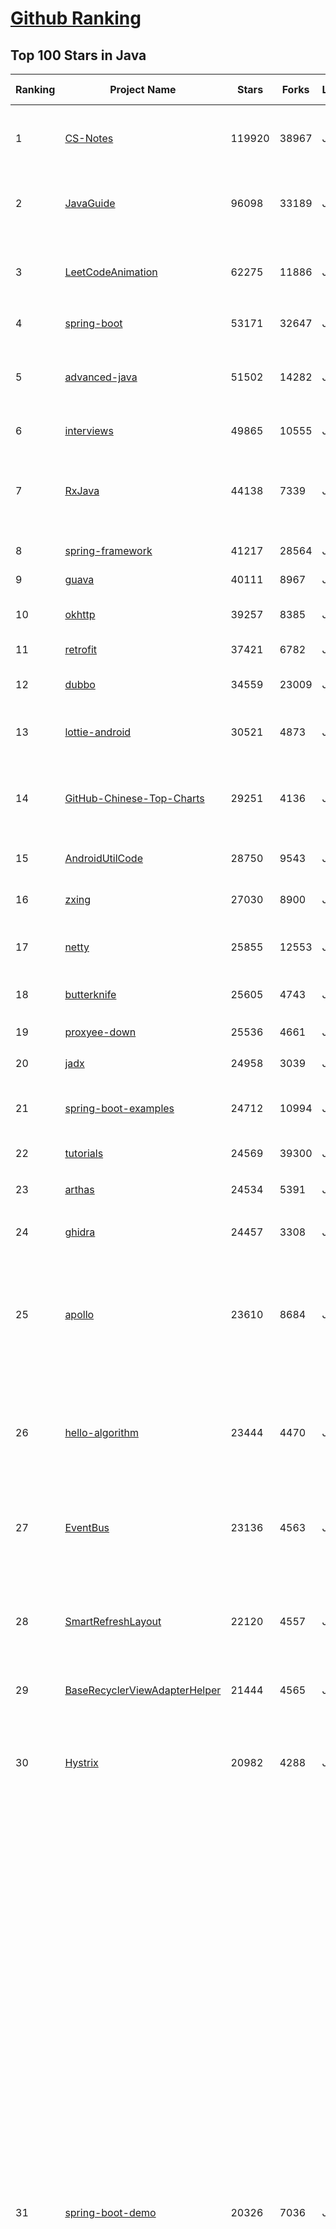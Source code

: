 [Github Ranking](../README.md)
==========

## Top 100 Stars in Java

| Ranking | Project Name | Stars | Forks | Language | Open Issues | Description | Last Commit |
| ------- | ------------ | ----- | ----- | -------- | ----------- | ----------- | ----------- |
| 1 | [CS-Notes](https://github.com/CyC2018/CS-Notes) | 119920 | 38967 | Java | 63 | :books: 技术面试必备基础知识、Leetcode、计算机操作系统、计算机网络、系统设计、Java、Python、C++ | 2021-01-26T12:27:33Z |
| 2 | [JavaGuide](https://github.com/Snailclimb/JavaGuide) | 96098 | 33189 | Java | 36 | 「Java学习+面试指南」一份涵盖大部分 Java 程序员所需要掌握的核心知识。准备 Java 面试，首选 JavaGuide！ | 2021-01-26T08:10:00Z |
| 3 | [LeetCodeAnimation](https://github.com/MisterBooo/LeetCodeAnimation) | 62275 | 11886 | Java | 8 | Demonstrate all the questions on LeetCode in the form of animation.（用动画的形式呈现解LeetCode题目的思路） | 2020-09-30T01:43:30Z |
| 4 | [spring-boot](https://github.com/spring-projects/spring-boot) | 53171 | 32647 | Java | 508 | Spring Boot | 2021-01-26T14:07:17Z |
| 5 | [advanced-java](https://github.com/doocs/advanced-java) | 51502 | 14282 | Java | 2 | 😮 互联网 Java 工程师进阶知识完全扫盲：涵盖高并发、分布式、高可用、微服务、海量数据处理等领域知识，后端同学必看，前端同学也可学习 | 2021-01-11T02:26:53Z |
| 6 | [interviews](https://github.com/kdn251/interviews) | 49865 | 10555 | Java | 86 | Everything you need to know to get the job. | 2021-01-07T18:49:23Z |
| 7 | [RxJava](https://github.com/ReactiveX/RxJava) | 44138 | 7339 | Java | 15 | RxJava – Reactive Extensions for the JVM – a library for composing asynchronous and event-based programs using observable sequences for the Java VM. | 2021-01-26T17:23:19Z |
| 8 | [spring-framework](https://github.com/spring-projects/spring-framework) | 41217 | 28564 | Java | 1193 | Spring Framework | 2021-01-26T21:39:30Z |
| 9 | [guava](https://github.com/google/guava) | 40111 | 8967 | Java | 739 | Google core libraries for Java | 2021-01-19T19:05:31Z |
| 10 | [okhttp](https://github.com/square/okhttp) | 39257 | 8385 | Java | 98 | Square’s meticulous HTTP client for the JVM, Android, and GraalVM. | 2021-01-24T22:29:48Z |
| 11 | [retrofit](https://github.com/square/retrofit) | 37421 | 6782 | Java | 133 | A type-safe HTTP client for Android and the JVM | 2021-01-13T12:58:55Z |
| 12 | [dubbo](https://github.com/apache/dubbo) | 34559 | 23009 | Java | 991 | Apache Dubbo is a high-performance, java based, open source RPC framework. | 2021-01-27T02:23:57Z |
| 13 | [lottie-android](https://github.com/airbnb/lottie-android) | 30521 | 4873 | Java | 27 | Render After Effects animations natively on Android and iOS, Web, and React Native | 2021-01-17T03:50:06Z |
| 14 | [GitHub-Chinese-Top-Charts](https://github.com/kon9chunkit/GitHub-Chinese-Top-Charts) | 29251 | 4136 | Java | 89 | :cn: GitHub中文排行榜，帮助你发现高分优秀中文项目、更高效地吸收国人的优秀经验成果；榜单每周更新一次，敬请关注！ | 2021-01-26T01:49:02Z |
| 15 | [AndroidUtilCode](https://github.com/Blankj/AndroidUtilCode) | 28750 | 9543 | Java | 60 | :fire: Android developers should collect the following utils(updating). | 2021-01-19T09:12:21Z |
| 16 | [zxing](https://github.com/zxing/zxing) | 27030 | 8900 | Java | 8 | ZXing ("Zebra Crossing") barcode scanning library for Java, Android | 2021-01-19T19:41:00Z |
| 17 | [netty](https://github.com/netty/netty) | 25855 | 12553 | Java | 459 | Netty project - an event-driven asynchronous network application framework | 2021-01-26T18:33:33Z |
| 18 | [butterknife](https://github.com/JakeWharton/butterknife) | 25605 | 4743 | Java | 114 | Bind Android views and callbacks to fields and methods. | 2021-01-07T07:11:24Z |
| 19 | [proxyee-down](https://github.com/proxyee-down-org/proxyee-down) | 25536 | 4661 | Java | 211 | http下载工具，基于http代理，支持多连接分块下载 | 2020-08-11T09:34:25Z |
| 20 | [jadx](https://github.com/skylot/jadx) | 24958 | 3039 | Java | 153 | Dex to Java decompiler | 2021-01-26T18:31:13Z |
| 21 | [spring-boot-examples](https://github.com/ityouknow/spring-boot-examples) | 24712 | 10994 | Java | 5 | about learning Spring Boot via examples. Spring Boot 教程、技术栈示例代码，快速简单上手教程。  | 2020-12-15T13:16:16Z |
| 22 | [tutorials](https://github.com/eugenp/tutorials) | 24569 | 39300 | Java | 37 | Just Announced - "Learn Spring Security OAuth":  | 2021-01-26T21:17:40Z |
| 23 | [arthas](https://github.com/alibaba/arthas) | 24534 | 5391 | Java | 166 | Alibaba Java Diagnostic Tool Arthas/Alibaba Java诊断利器Arthas | 2021-01-26T16:43:25Z |
| 24 | [ghidra](https://github.com/NationalSecurityAgency/ghidra) | 24457 | 3308 | Java | 1095 | Ghidra is a software reverse engineering (SRE) framework | 2021-01-26T19:58:19Z |
| 25 | [apollo](https://github.com/ctripcorp/apollo) | 23610 | 8684 | Java | 196 | Apollo（阿波罗）是携程框架部门研发的分布式配置中心，能够集中化管理应用不同环境、不同集群的配置，配置修改后能够实时推送到应用端，并且具备规范的权限、流程治理等特性，适用于微服务配置管理场景。 | 2021-01-24T08:47:30Z |
| 26 | [hello-algorithm](https://github.com/geekxh/hello-algorithm) | 23444 | 4470 | Java | 4 | 🌍「算法面试+算法知识」针对小白的算法训练 \| 还包括：1、阿里、字节、滴滴 百篇大厂面经汇总 2、千本开源电子书  3、百张思维导图 （右侧来个 star 吧 🌹，English version supported） | 2020-11-20T05:49:43Z |
| 27 | [EventBus](https://github.com/greenrobot/EventBus) | 23136 | 4563 | Java | 138 | Event bus for Android and Java that simplifies communication between Activities, Fragments, Threads, Services, etc. Less code, better quality. | 2020-03-04T03:28:27Z |
| 28 | [SmartRefreshLayout](https://github.com/scwang90/SmartRefreshLayout) | 22120 | 4557 | Java | 131 | 🔥下拉刷新、上拉加载、二级刷新、淘宝二楼、RefreshLayout、OverScroll，Android智能下拉刷新框架，支持越界回弹、越界拖动，具有极强的扩展性，集成了几十种炫酷的Header和 Footer。 | 2021-01-06T14:31:20Z |
| 29 | [BaseRecyclerViewAdapterHelper](https://github.com/CymChad/BaseRecyclerViewAdapterHelper) | 21444 | 4565 | Java | 313 | BRVAH:Powerful and flexible RecyclerAdapter | 2021-01-23T03:37:20Z |
| 30 | [Hystrix](https://github.com/Netflix/Hystrix) | 20982 | 4288 | Java | 382 | Hystrix is a latency and fault tolerance library designed to isolate points of access to remote systems, services and 3rd party libraries, stop cascading failure and enable resilience in complex distributed systems where failure is inevitable. | 2020-11-02T23:53:36Z |
| 31 | [spring-boot-demo](https://github.com/xkcoding/spring-boot-demo) | 20326 | 7036 | Java | 71 | 该项目已成功集成 actuator(监控)、admin(可视化监控)、logback(日志)、aopLog(通过AOP记录web请求日志)、统一异常处理(json级别和页面级别)、freemarker(模板引擎)、thymeleaf(模板引擎)、Beetl(模板引擎)、Enjoy(模板引擎)、JdbcTemplate(通用JDBC操作数据库)、JPA(强大的ORM框架)、mybatis(强大的ORM框架)、通用Mapper(快速操作Mybatis)、PageHelper(通用的Mybatis分页插件)、mybatis-plus(快速操作Mybatis)、BeetlSQL(强大的ORM框架)、upload(本地文件上传和七牛云文件上传)、redis(缓存)、ehcache(缓存)、email(发送各种类型邮件)、task(基础定时任务)、quartz(动态管理定时任务)、xxl-job(分布式定时任务)、swagger(API接口管理测试)、security(基于RBAC的动态权限认证)、SpringSession(Session共享)、Zookeeper(结合AOP实现分布式锁)、RabbitMQ(消息队列)、Kafka(消息队列)、websocket(服务端推送监控服务器运行信息)、socket.io(聊天室)、ureport2(中国式报表)、打包成war文件、集成 ElasticSearch(基本操作和高级查询)、Async(异步任务)、集成Dubbo(采用官方的starter)、MongoDB(文档数据库)、neo4j(图数据库)、docker(容器化)、JPA多数据源、Mybatis多数据源、代码生成器、GrayLog(日志收集)、JustAuth(第三方登录)、LDAP(增删改查)、动态添加/切换数据源、单机限流(AOP + Guava RateLimiter)、分布式限流(AOP + Redis + Lua)、ElasticSearch 7.x(使用官方 Rest High Level Client)、HTTPS、Flyway(数据库初始化)、UReport2(中国式复杂报表)。 | 2021-01-11T06:25:04Z |
| 32 | [toBeTopJavaer](https://github.com/hollischuang/toBeTopJavaer) | 19470 | 4429 | Java | 24 | To Be Top Javaer - Java工程师成神之路 | 2021-01-24T14:59:42Z |
| 33 | [Signal-Android](https://github.com/signalapp/Signal-Android) | 19342 | 4546 | Java | 1206 | A private messenger for Android. | 2021-01-26T18:29:12Z |
| 34 | [RxAndroid](https://github.com/ReactiveX/RxAndroid) | 19304 | 2988 | Java | 0 | RxJava bindings for Android | 2021-01-07T17:41:03Z |
| 35 | [gson](https://github.com/google/gson) | 19089 | 3697 | Java | 630 | A Java serialization/deserialization library to convert Java Objects into JSON and back | 2021-01-21T05:48:12Z |
| 36 | [jeecg-boot](https://github.com/zhangdaiscott/jeecg-boot) | 18633 | 7196 | Java | 53 | 基于代码生成器的低代码平台，超越传统商业平台！前后端分离架构SpringBoot 2.x，SpringCloud，Ant Design&Vue，Mybatis-plus，Shiro，JWT。强大的代码生成器让前后端代码一键生成，无需写任何代码! 引领新低代码开发模式OnlineCoding->代码生成->手工MERGE，帮助Java项目解决70%重复工作，让开发更关注业务，既能快速提高开发效率，帮助公司节省成本，同时又不失灵活性。 | 2021-01-25T10:33:27Z |
| 37 | [dbeaver](https://github.com/dbeaver/dbeaver) | 18098 | 1629 | Java | 1284 | Free universal database tool and SQL client | 2021-01-26T16:43:59Z |
| 38 | [libgdx](https://github.com/libgdx/libgdx) | 17969 | 6101 | Java | 182 | Desktop/Android/HTML5/iOS Java game development framework | 2021-01-26T22:37:19Z |
| 39 | [picasso](https://github.com/square/picasso) | 17841 | 4010 | Java | 213 | A powerful image downloading and caching library for Android | 2020-12-21T07:58:05Z |
| 40 | [hutool](https://github.com/looly/hutool) | 17692 | 5308 | Java | 2 | A set of tools that keep Java sweet. | 2021-01-26T11:41:13Z |
| 41 | [canal](https://github.com/alibaba/canal) | 17629 | 5485 | Java | 565 | 阿里巴巴 MySQL binlog 增量订阅&消费组件  | 2021-01-26T09:34:05Z |
| 42 | [PhotoView](https://github.com/Baseflow/PhotoView) | 17455 | 3793 | Java | 164 | Implementation of ImageView for Android that supports zooming, by various touch gestures. | 2021-01-20T14:47:16Z |
| 43 | [spring-cloud-alibaba](https://github.com/alibaba/spring-cloud-alibaba) | 17398 | 5257 | Java | 296 | Spring Cloud Alibaba provides a one-stop solution for application development for the distributed solutions of Alibaba middleware. | 2021-01-26T10:42:09Z |
| 44 | [ExoPlayer](https://github.com/google/ExoPlayer) | 17155 | 5080 | Java | 451 | An extensible media player for Android | 2021-01-26T21:57:44Z |
| 45 | [xxl-job](https://github.com/xuxueli/xxl-job) | 17115 | 7356 | Java | 437 | A distributed task scheduling framework.（分布式任务调度平台XXL-JOB） | 2021-01-21T05:56:50Z |
| 46 | [Android-Universal-Image-Loader](https://github.com/nostra13/Android-Universal-Image-Loader) | 16773 | 6279 | Java | 437 | Powerful and flexible library for loading, caching and displaying images on Android. | 2020-04-06T21:07:32Z |
| 47 | [DoraemonKit](https://github.com/didi/DoraemonKit) | 16577 | 2355 | Java | 104 | A full-featured App (iOS & Android) development assistant. You deserve it.  简称 "DoKit" 。一款功能齐全的客户端（ iOS 、Android、微信小程序 ）研发助手，你值得拥有。https://www.dokit.cn/ | 2021-01-26T10:11:33Z |
| 48 | [fresco](https://github.com/facebook/fresco) | 16469 | 3750 | Java | 137 | An Android library for managing images and the memory they use. | 2021-01-25T00:14:48Z |
| 49 | [nacos](https://github.com/alibaba/nacos) | 16147 | 6081 | Java | 268 | an easy-to-use dynamic service discovery, configuration and service management platform for building cloud native applications. | 2021-01-26T12:29:21Z |
| 50 | [bazel](https://github.com/bazelbuild/bazel) | 16123 | 2838 | Java | 2037 | a fast, scalable, multi-language and extensible build system | 2021-01-26T23:47:45Z |
| 51 | [zheng](https://github.com/shuzheng/zheng) | 15827 | 7420 | Java | 61 | 基于Spring+SpringMVC+Mybatis分布式敏捷开发系统架构，提供整套公共微服务服务模块：集中权限管理（单点登录）、内容管理、支付中心、用户管理（支持第三方登录）、微信平台、存储系统、配置中心、日志分析、任务和通知等，支持服务治理、监控和追踪，努力为中小型企业打造全方位J2EE企业级开发解决方案。 | 2021-01-20T22:44:04Z |
| 52 | [GSYVideoPlayer](https://github.com/CarGuo/GSYVideoPlayer) | 15640 | 3480 | Java | 22 | 视频播放器（IJKplayer、ExoPlayer、MediaPlayer），HTTPS，支持弹幕，外挂字幕，支持滤镜、水印、gif截图，片头广告、中间广告，多个同时播放，支持基本的拖动，声音、亮度调节，支持边播边缓存，支持视频自带rotation的旋转（90,270之类），重力旋转与手动旋转的同步支持，支持列表播放 ，列表全屏动画，视频加载速度，列表小窗口支持拖动，动画效果，调整比例，多分辨率切换，支持切换播放器，进度条小窗口预览，列表切换详情页面无缝播放，rtsp、concat、mpeg。  | 2021-01-21T08:30:31Z |
| 53 | [tinker](https://github.com/Tencent/tinker) | 15608 | 3122 | Java | 364 | Tinker is a hot-fix solution library for Android, it supports dex, library and resources update without reinstall apk. | 2021-01-22T08:43:30Z |
| 54 | [redisson](https://github.com/redisson/redisson) | 15563 | 3791 | Java | 212 | Redisson - Redis Java client with features of In-Memory Data Grid. Over 50 Redis based Java objects and services: Set, Multimap, SortedSet, Map, List, Queue, Deque, Semaphore, Lock, AtomicLong, Map Reduce, Publish / Subscribe, Bloom filter, Spring Cache, Tomcat, Scheduler, JCache API, Hibernate, MyBatis, RPC, local cache ... | 2021-01-26T07:50:55Z |
| 55 | [litemall](https://github.com/linlinjava/litemall) | 15239 | 6104 | Java | 37 | 又一个小商城。litemall = Spring Boot后端 + Vue管理员前端 + 微信小程序用户前端 + Vue用户移动端 | 2021-01-20T12:34:24Z |
| 56 | [Sentinel](https://github.com/alibaba/Sentinel) | 15182 | 5158 | Java | 325 | A powerful flow control component enabling reliability, resilience and monitoring for microservices. (面向云原生微服务的高可用流控防护组件) | 2021-01-27T01:45:57Z |
| 57 | [mybatis-3](https://github.com/mybatis/mybatis-3) | 14982 | 10110 | Java | 158 | MyBatis SQL mapper framework for Java | 2021-01-25T14:00:37Z |
| 58 | [cat](https://github.com/dianping/cat) | 14889 | 4729 | Java | 126 | CAT 作为服务端项目基础组件，提供了 Java, C/C++, Node.js, Python, Go 等多语言客户端，已经在美团点评的基础架构中间件框架（MVC框架，RPC框架，数据库框架，缓存框架等，消息队列，配置系统等）深度集成，为美团点评各业务线提供系统丰富的性能指标、健康状况、实时告警等。 | 2021-01-23T15:56:07Z |
| 59 | [SpringCloudLearning](https://github.com/forezp/SpringCloudLearning) | 14883 | 7331 | Java | 44 | 《史上最简单的Spring Cloud教程源码》 | 2020-06-10T10:16:16Z |
| 60 | [HikariCP](https://github.com/brettwooldridge/HikariCP) | 14478 | 2209 | Java | 282 | 光 HikariCP・A solid, high-performance, JDBC connection pool at last. | 2021-01-25T20:29:56Z |
| 61 | [graal](https://github.com/oracle/graal) | 14465 | 1083 | Java | 726 | GraalVM: Run Programs Faster Anywhere :rocket: | 2021-01-27T02:36:48Z |
| 62 | [java8-tutorial](https://github.com/winterbe/java8-tutorial) | 14332 | 3479 | Java | 19 | Modern Java - A Guide to Java 8 | 2020-10-30T02:33:19Z |
| 63 | [springboot-learning-example](https://github.com/JeffLi1993/springboot-learning-example) | 13920 | 6689 | Java | 45 | spring boot 实践学习案例，是 spring boot 初学者及核心技术巩固的最佳实践。另外写博客，用 OpenWrite。 | 2020-11-19T16:48:54Z |
| 64 | [CircleImageView](https://github.com/hdodenhof/CircleImageView) | 13723 | 3034 | Java | 6 | A circular ImageView for Android | 2020-12-30T07:44:38Z |
| 65 | [rocketmq](https://github.com/apache/rocketmq) | 13392 | 7313 | Java | 378 | Mirror of Apache RocketMQ | 2021-01-26T10:24:19Z |
| 66 | [ARouter](https://github.com/alibaba/ARouter) | 12810 | 2238 | Java | 28 | 💪 A framework for assisting in the renovation of Android componentization (帮助 Android App 进行组件化改造的路由框架) | 2021-01-21T10:46:54Z |
| 67 | [SpringBoot-Learning](https://github.com/dyc87112/SpringBoot-Learning) | 12686 | 4236 | Java | 48 | Spring Boot基础教程，Spring Boot 2.x版本连载中！！！ | 2021-01-18T09:06:25Z |
| 68 | [logger](https://github.com/orhanobut/logger) | 12646 | 2026 | Java | 64 | ✔️ Simple, pretty and powerful logger for android | 2020-10-29T10:49:01Z |
| 69 | [QMUI_Android](https://github.com/Tencent/QMUI_Android) | 12608 | 2425 | Java | 346 | 提高 Android UI 开发效率的 UI 库 | 2021-01-21T08:26:26Z |
| 70 | [Android-PickerView](https://github.com/Bigkoo/Android-PickerView) | 12490 | 3230 | Java | 381 | This is a picker view for android , support linkage effect, timepicker and optionspicker.（时间选择器、省市区三级联动） | 2021-01-25T14:06:24Z |
| 71 | [NewPipe](https://github.com/TeamNewPipe/NewPipe) | 12373 | 1647 | Java | 799 | A libre lightweight streaming front-end for Android. | 2021-01-26T23:51:19Z |
| 72 | [Luban](https://github.com/Curzibn/Luban) | 12308 | 2082 | Java | 138 | Luban(鲁班)—Image compression with efficiency very close to WeChat Moments/可能是最接近微信朋友圈的图片压缩算法 | 2019-09-12T02:26:37Z |
| 73 | [stetho](https://github.com/facebookarchive/stetho) | 12145 | 1118 | Java | 74 | Stetho is a debug bridge for Android applications, enabling the powerful Chrome Developer Tools and much more. | 2020-10-14T12:23:01Z |
| 74 | [AndroidSwipeLayout](https://github.com/daimajia/AndroidSwipeLayout) | 11989 | 2715 | Java | 375 | The Most Powerful Swipe Layout! | 2020-10-01T05:30:12Z |
| 75 | [material-components-android](https://github.com/material-components/material-components-android) | 11834 | 2249 | Java | 605 | Modular and customizable Material Design UI components for Android | 2021-01-26T22:16:26Z |
| 76 | [Matisse](https://github.com/zhihu/Matisse) | 11789 | 1868 | Java | 430 | :fireworks: A well-designed local image and video selector for Android | 2021-01-25T09:16:16Z |
| 77 | [vert.x](https://github.com/eclipse-vertx/vert.x) | 11762 | 1757 | Java | 281 | Vert.x is a tool-kit for building reactive applications on the JVM | 2021-01-26T21:08:28Z |
| 78 | [elasticsearch-analysis-ik](https://github.com/medcl/elasticsearch-analysis-ik) | 11403 | 2600 | Java | 291 | The IK Analysis plugin integrates Lucene IK analyzer into elasticsearch, support customized dictionary. | 2021-01-18T03:53:22Z |
| 79 | [Arduino](https://github.com/arduino/Arduino) | 11387 | 6792 | Java | 954 | open-source electronics platform | 2021-01-26T10:59:18Z |
| 80 | [hadoop](https://github.com/apache/hadoop) | 11259 | 6975 | Java | 368 | Apache Hadoop | 2021-01-26T19:47:28Z |
| 81 | [Apktool](https://github.com/iBotPeaches/Apktool) | 11258 | 2691 | Java | 45 | A tool for reverse engineering Android apk files | 2020-12-11T17:19:41Z |
| 82 | [VirtualXposed](https://github.com/android-hacker/VirtualXposed) | 11213 | 1962 | Java | 60 | A simple app to use Xposed without root, unlock the bootloader or modify system image, etc. | 2020-12-15T08:00:54Z |
| 83 | [SlidingMenu](https://github.com/jfeinstein10/SlidingMenu) | 11198 | 5225 | Java | 307 | An Android library that allows you to easily create applications with slide-in menus. You may use it in your Android apps provided that you cite this project and include the license in your app. Thanks! | 2017-03-31T02:15:51Z |
| 84 | [VasSonic](https://github.com/Tencent/VasSonic) | 11169 | 1528 | Java | 41 | VasSonic is a lightweight and high-performance Hybrid framework developed by tencent VAS team, which is intended to speed up the first screen of websites working on Android and iOS platform.  | 2020-01-04T11:55:57Z |
| 85 | [pinpoint](https://github.com/pinpoint-apm/pinpoint) | 11134 | 3344 | Java | 181 | APM, (Application Performance Management) tool for large-scale distributed systems.  | 2021-01-27T01:53:50Z |
| 86 | [androidannotations](https://github.com/androidannotations/androidannotations) | 11119 | 2440 | Java | 47 | Fast Android Development. Easy maintainance. | 2020-11-19T20:37:14Z |
| 87 | [AndroidAutoSize](https://github.com/JessYanCoding/AndroidAutoSize) | 11094 | 1604 | Java | 40 | 🔥 A low-cost Android screen adaptation solution (今日头条屏幕适配方案终极版，一个极低成本的 Android 屏幕适配方案). | 2020-07-15T07:47:56Z |
| 88 | [realm-java](https://github.com/realm/realm-java) | 11084 | 1748 | Java | 404 | Realm is a mobile database: a replacement for SQLite & ORMs | 2021-01-26T18:50:45Z |
| 89 | [tink](https://github.com/google/tink) | 10971 | 896 | Java | 64 | Tink is a multi-language, cross-platform, open source library that provides cryptographic APIs that are secure, easy to use correctly, and hard(er) to misuse. | 2021-01-26T05:40:02Z |
| 90 | [banner](https://github.com/youth5201314/banner) | 10882 | 2163 | Java | 92 | 🔥🔥🔥Banner 2.0 来了！Android广告图片轮播控件，内部基于ViewPager2实现，Indicator和UI都可以自定义。 | 2021-01-26T08:01:26Z |
| 91 | [android-async-http](https://github.com/android-async-http/android-async-http) | 10608 | 4250 | Java | 102 | This project under develop | 2021-01-18T09:40:35Z |
| 92 | [uCrop](https://github.com/Yalantis/uCrop) | 10468 | 1876 | Java | 178 | Image Cropping Library for Android | 2021-01-17T04:52:33Z |
| 93 | [PermissionsDispatcher](https://github.com/permissions-dispatcher/PermissionsDispatcher) | 10433 | 1371 | Java | 13 | A declarative and comprehensive API to handle Android runtime permissions. | 2020-10-01T05:06:51Z |
| 94 | [mybatis-plus](https://github.com/baomidou/mybatis-plus) | 10422 | 2864 | Java | 40 | An powerful enhanced toolkit of MyBatis for simplify development | 2021-01-26T09:40:12Z |
| 95 | [zuul](https://github.com/Netflix/zuul) | 10396 | 1990 | Java | 222 | Zuul is a gateway service that provides dynamic routing, monitoring, resiliency, security, and more. | 2021-01-22T22:06:34Z |
| 96 | [JiaoZiVideoPlayer](https://github.com/lipangit/JiaoZiVideoPlayer) | 10320 | 2423 | Java | 263 | MediaPlayer exoplayer ijkplayer ffmpeg | 2020-09-14T19:02:20Z |
| 97 | [okhttp-OkGo](https://github.com/jeasonlzy/okhttp-OkGo) | 10244 | 2496 | Java | 436 | OkGo - 3.0 震撼来袭，该库是基于 Http 协议，封装了 OkHttp 的网络请求框架，比 Retrofit 更简单易用，支持 RxJava，RxJava2，支持自定义缓存，支持批量断点下载管理和批量上传管理功能 | 2020-05-09T13:57:40Z |
| 98 | [ViewPagerIndicator](https://github.com/JakeWharton/ViewPagerIndicator) | 10217 | 4172 | Java | 215 | Paging indicator widgets compatible with the ViewPager from the Android Support Library and ActionBarSherlock. | 2017-11-26T17:13:46Z |
| 99 | [jib](https://github.com/GoogleContainerTools/jib) | 10213 | 1003 | Java | 120 | 🏗 Build container images for your Java applications. | 2021-01-26T15:23:24Z |
| 100 | [FlycoTabLayout](https://github.com/H07000223/FlycoTabLayout) | 10194 | 2236 | Java | 351 | An Android TabLayout Lib | 2020-09-27T06:20:53Z |

